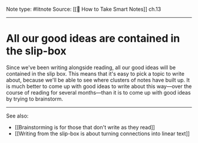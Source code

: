 Note type: #litnote
Source: [[📖 How to Take Smart Notes]] ch.13

---
# All our good ideas are contained in the slip-box
Since we've been writing alongside reading, all our good ideas will be contained in the slip box. This means that it's easy to pick a topic to write about, because we'll be able to see where clusters of notes have built up. It is much better to come up with good ideas to write about this way—over the course of reading for several months—than it is to come up with good ideas by trying to brainstorm.

---
See also:
- [[Brainstorming is for those that don't write as they read]]
- [[Writing from the slip-box is about turning connections into linear text]]
